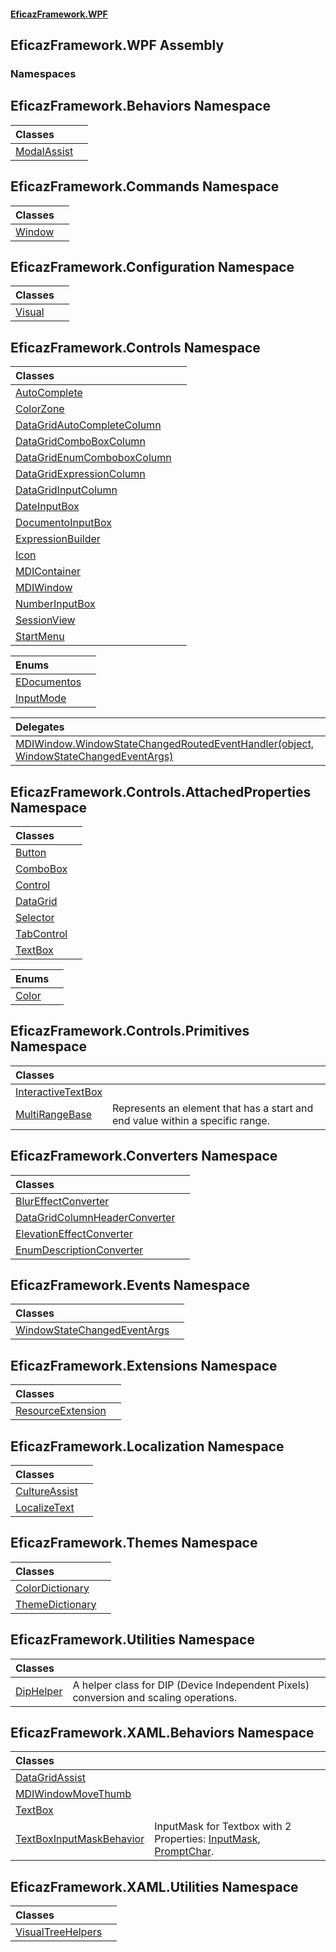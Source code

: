 #### [EficazFramework.WPF](EficazFrameworkWPF.md 'EficazFramework WPF')

## EficazFramework.WPF Assembly
### Namespaces

<a name='EficazFramework.Behaviors'></a>

## EficazFramework.Behaviors Namespace

| Classes | |
| :--- | :--- |
| [ModalAssist](EficazFramework.Behaviors/ModalAssist.md 'EficazFramework.Behaviors.ModalAssist') | |

<a name='EficazFramework.Commands'></a>

## EficazFramework.Commands Namespace

| Classes | |
| :--- | :--- |
| [Window](EficazFramework.Commands/Window.md 'EficazFramework.Commands.Window') | |

<a name='EficazFramework.Configuration'></a>

## EficazFramework.Configuration Namespace

| Classes | |
| :--- | :--- |
| [Visual](EficazFramework.Configuration/Visual.md 'EficazFramework.Configuration.Visual') | |

<a name='EficazFramework.Controls'></a>

## EficazFramework.Controls Namespace

| Classes | |
| :--- | :--- |
| [AutoComplete](EficazFramework.Controls/AutoComplete.md 'EficazFramework.Controls.AutoComplete') | |
| [ColorZone](EficazFramework.Controls/ColorZone.md 'EficazFramework.Controls.ColorZone') | |
| [DataGridAutoCompleteColumn](EficazFramework.Controls/DataGridAutoCompleteColumn.md 'EficazFramework.Controls.DataGridAutoCompleteColumn') | |
| [DataGridComboBoxColumn](EficazFramework.Controls/DataGridComboBoxColumn.md 'EficazFramework.Controls.DataGridComboBoxColumn') | |
| [DataGridEnumComboboxColumn](EficazFramework.Controls/DataGridEnumComboboxColumn.md 'EficazFramework.Controls.DataGridEnumComboboxColumn') | |
| [DataGridExpressionColumn](EficazFramework.Controls/DataGridExpressionColumn.md 'EficazFramework.Controls.DataGridExpressionColumn') | |
| [DataGridInputColumn](EficazFramework.Controls/DataGridInputColumn.md 'EficazFramework.Controls.DataGridInputColumn') | |
| [DateInputBox](EficazFramework.Controls/DateInputBox.md 'EficazFramework.Controls.DateInputBox') | |
| [DocumentoInputBox](EficazFramework.Controls/DocumentoInputBox.md 'EficazFramework.Controls.DocumentoInputBox') | |
| [ExpressionBuilder](EficazFramework.Controls/ExpressionBuilder.md 'EficazFramework.Controls.ExpressionBuilder') | |
| [Icon](EficazFramework.Controls/Icon.md 'EficazFramework.Controls.Icon') | |
| [MDIContainer](EficazFramework.Controls/MDIContainer.md 'EficazFramework.Controls.MDIContainer') | |
| [MDIWindow](EficazFramework.Controls/MDIWindow.md 'EficazFramework.Controls.MDIWindow') | |
| [NumberInputBox](EficazFramework.Controls/NumberInputBox.md 'EficazFramework.Controls.NumberInputBox') | |
| [SessionView](EficazFramework.Controls/SessionView.md 'EficazFramework.Controls.SessionView') | |
| [StartMenu](EficazFramework.Controls/StartMenu.md 'EficazFramework.Controls.StartMenu') | |

| Enums | |
| :--- | :--- |
| [EDocumentos](EficazFramework.Controls/EDocumentos.md 'EficazFramework.Controls.EDocumentos') | |
| [InputMode](EficazFramework.Controls/InputMode.md 'EficazFramework.Controls.InputMode') | |

| Delegates | |
| :--- | :--- |
| [MDIWindow.WindowStateChangedRoutedEventHandler(object, WindowStateChangedEventArgs)](EficazFramework.Controls/MDIWindow/WindowStateChangedRoutedEventHandler(object,WindowStateChangedEventArgs).md 'EficazFramework.Controls.MDIWindow.WindowStateChangedRoutedEventHandler(object, EficazFramework.Events.WindowStateChangedEventArgs)') | |

<a name='EficazFramework.Controls.AttachedProperties'></a>

## EficazFramework.Controls.AttachedProperties Namespace

| Classes | |
| :--- | :--- |
| [Button](EficazFramework.Controls.AttachedProperties/Button.md 'EficazFramework.Controls.AttachedProperties.Button') | |
| [ComboBox](EficazFramework.Controls.AttachedProperties/ComboBox.md 'EficazFramework.Controls.AttachedProperties.ComboBox') | |
| [Control](EficazFramework.Controls.AttachedProperties/Control.md 'EficazFramework.Controls.AttachedProperties.Control') | |
| [DataGrid](EficazFramework.Controls.AttachedProperties/DataGrid.md 'EficazFramework.Controls.AttachedProperties.DataGrid') | |
| [Selector](EficazFramework.Controls.AttachedProperties/Selector.md 'EficazFramework.Controls.AttachedProperties.Selector') | |
| [TabControl](EficazFramework.Controls.AttachedProperties/TabControl.md 'EficazFramework.Controls.AttachedProperties.TabControl') | |
| [TextBox](EficazFramework.Controls.AttachedProperties/TextBox.md 'EficazFramework.Controls.AttachedProperties.TextBox') | |

| Enums | |
| :--- | :--- |
| [Color](EficazFramework.Controls.AttachedProperties/Color.md 'EficazFramework.Controls.AttachedProperties.Color') | |

<a name='EficazFramework.Controls.Primitives'></a>

## EficazFramework.Controls.Primitives Namespace

| Classes | |
| :--- | :--- |
| [InteractiveTextBox](EficazFramework.Controls.Primitives/InteractiveTextBox.md 'EficazFramework.Controls.Primitives.InteractiveTextBox') | |
| [MultiRangeBase](EficazFramework.Controls.Primitives/MultiRangeBase.md 'EficazFramework.Controls.Primitives.MultiRangeBase') | Represents an element that has a start and end value within a specific range. |

<a name='EficazFramework.Converters'></a>

## EficazFramework.Converters Namespace

| Classes | |
| :--- | :--- |
| [BlurEffectConverter](EficazFramework.Converters/BlurEffectConverter.md 'EficazFramework.Converters.BlurEffectConverter') | |
| [DataGridColumnHeaderConverter](EficazFramework.Converters/DataGridColumnHeaderConverter.md 'EficazFramework.Converters.DataGridColumnHeaderConverter') | |
| [ElevationEffectConverter](EficazFramework.Converters/ElevationEffectConverter.md 'EficazFramework.Converters.ElevationEffectConverter') | |
| [EnumDescriptionConverter](EficazFramework.Converters/EnumDescriptionConverter.md 'EficazFramework.Converters.EnumDescriptionConverter') | |

<a name='EficazFramework.Events'></a>

## EficazFramework.Events Namespace

| Classes | |
| :--- | :--- |
| [WindowStateChangedEventArgs](EficazFramework.Events/WindowStateChangedEventArgs.md 'EficazFramework.Events.WindowStateChangedEventArgs') | |

<a name='EficazFramework.Extensions'></a>

## EficazFramework.Extensions Namespace

| Classes | |
| :--- | :--- |
| [ResourceExtension](EficazFramework.Extensions/ResourceExtension.md 'EficazFramework.Extensions.ResourceExtension') | |

<a name='EficazFramework.Localization'></a>

## EficazFramework.Localization Namespace

| Classes | |
| :--- | :--- |
| [CultureAssist](EficazFramework.Localization/CultureAssist.md 'EficazFramework.Localization.CultureAssist') | |
| [LocalizeText](EficazFramework.Localization/LocalizeText.md 'EficazFramework.Localization.LocalizeText') | |

<a name='EficazFramework.Themes'></a>

## EficazFramework.Themes Namespace

| Classes | |
| :--- | :--- |
| [ColorDictionary](EficazFramework.Themes/ColorDictionary.md 'EficazFramework.Themes.ColorDictionary') | |
| [ThemeDictionary](EficazFramework.Themes/ThemeDictionary.md 'EficazFramework.Themes.ThemeDictionary') | |

<a name='EficazFramework.Utilities'></a>

## EficazFramework.Utilities Namespace

| Classes | |
| :--- | :--- |
| [DipHelper](EficazFramework.Utilities/DipHelper.md 'EficazFramework.Utilities.DipHelper') | A helper class for DIP (Device Independent Pixels) conversion and scaling operations. |

<a name='EficazFramework.XAML.Behaviors'></a>

## EficazFramework.XAML.Behaviors Namespace

| Classes | |
| :--- | :--- |
| [DataGridAssist](EficazFramework.XAML.Behaviors/DataGridAssist.md 'EficazFramework.XAML.Behaviors.DataGridAssist') | |
| [MDIWindowMoveThumb](EficazFramework.XAML.Behaviors/MDIWindowMoveThumb.md 'EficazFramework.XAML.Behaviors.MDIWindowMoveThumb') | |
| [TextBox](EficazFramework.XAML.Behaviors/TextBox.md 'EficazFramework.XAML.Behaviors.TextBox') | |
| [TextBoxInputMaskBehavior](EficazFramework.XAML.Behaviors/TextBoxInputMaskBehavior.md 'EficazFramework.XAML.Behaviors.TextBoxInputMaskBehavior') | InputMask for Textbox with 2 Properties: [InputMask](EficazFramework.XAML.Behaviors/TextBoxInputMaskBehavior/InputMask.md 'EficazFramework.XAML.Behaviors.TextBoxInputMaskBehavior.InputMask'), [PromptChar](EficazFramework.XAML.Behaviors/TextBoxInputMaskBehavior/PromptChar.md 'EficazFramework.XAML.Behaviors.TextBoxInputMaskBehavior.PromptChar'). |

<a name='EficazFramework.XAML.Utilities'></a>

## EficazFramework.XAML.Utilities Namespace

| Classes | |
| :--- | :--- |
| [VisualTreeHelpers](EficazFramework.XAML.Utilities/VisualTreeHelpers.md 'EficazFramework.XAML.Utilities.VisualTreeHelpers') | |
